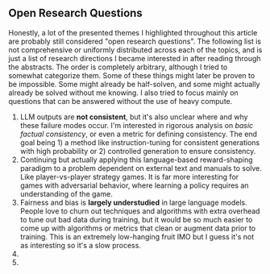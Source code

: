 ## Open Research Questions

Honestly, a lot of the presented themes I highlighted throughout this article are probably still considered "open research questions". The following list is not comprehensive or uniformly distributed across each of the topics, and is just a list of research directions I became interested in after reading through the abstracts. The order is completely arbitrary, although I tried to somewhat categorize them. Some of these things might later be proven to be impossible. Some might already be half-solven, and some might actually already be solved without me knowing. I also tried to focus mainly on questions that can be answered without the use of heavy compute.

1. LLM outputs are **not consistent**, but it's also unclear where and why these failure modes occur. I'm interested in rigorous analysis on _basic factual consistency_, or even a metric for defining consistency. The end goal being 1) a method like instruction-tuning for consistent generations with high probability or 2) controlled generation to ensure consistency.
2. Continuing <d-cite key="wu2023read"></d-cite> but actually applying this language-based reward-shaping paradigm to a problem dependent on external text and manuals to solve. Like player-vs-player strategy games. It is far more interesting for games with adversarial behavior, where learning a policy requires an understanding of the game.
3. Fairness and bias is **largely understudied** in large language models. People love to churn out techniques and algorithms with extra overhead to tune out bad data during training, but it would be so much easier to come up with algorithms or metrics that clean or augment data prior to training. This is an extremely low-hanging fruit IMO but I guess it's not as interesting so it's a slow process.
4.
5.
